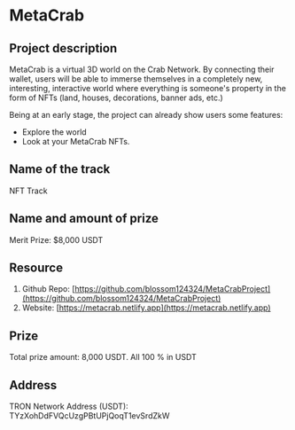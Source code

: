 # MetaCrab
## **Project description**
MetaCrab is a virtual 3D world on the Crab Network.
By connecting their wallet, users will be able to immerse themselves in a completely new, interesting, interactive world where everything is someone's property in the form of NFTs (land, houses, decorations, banner ads, etc.)

Being at an early stage, the project can already show users some features:
- Explore the world
- Look at your MetaCrab NFTs.

## **Name of the track**
NFT Track
## **Name and amount of prize**
Merit Prize: $8,000 USDT
## **Resource**
1. Github Repo: [https://github.com/blossom124324/MetaCrabProject](https://github.com/blossom124324/MetaCrabProject)
2. Website: [https://metacrab.netlify.app](https://metacrab.netlify.app)
## **Prize**
Total prize amount: 8,000 USDT. All 100 % in USDT

## **Address**
TRON Network Address (USDT): TYzXohDdFVQcUzgPBtUPjQoqT1evSrdZkW
